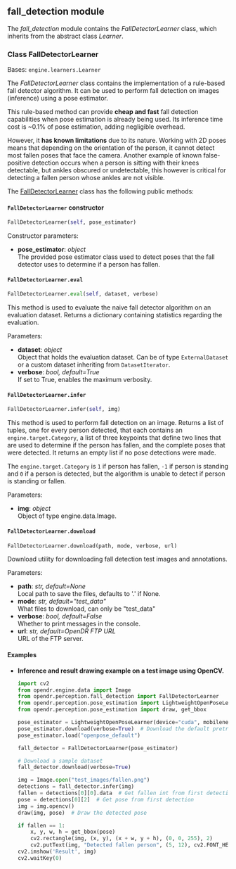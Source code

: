 ## fall_detection module

The *fall_detection* module contains the *FallDetectorLearner* class, which inherits from the abstract class *Learner*.

### Class FallDetectorLearner
Bases: `engine.learners.Learner`

The *FallDetectorLearner* class contains the implementation of a rule-based fall detector algorithm.
It can be used to perform fall detection on images (inference) using a pose estimator.

This rule-based method can provide **cheap and fast** fall detection capabilities when pose estimation
is already being used. Its inference time cost is ~0.1% of pose estimation, adding negligible overhead.

However, it **has known limitations** due to its nature. Working with 2D poses means that depending on the 
orientation of the person, it cannot detect most fallen poses that face the camera. 
Another example of known false-positive detection occurs when a person is sitting with their knees 
detectable, but ankles obscured or undetectable, this however is critical for detecting a fallen person
whose ankles are not visible.

The [FallDetectorLearner](/src/opendr/perception/fall_detection/fall_detector_learner.py) class has the
following public methods:

#### `FallDetectorLearner` constructor
```python
FallDetectorLearner(self, pose_estimator)
```

Constructor parameters:

- **pose_estimator**: *object*\
  The provided pose estimator class used to detect poses that the fall detector uses to determine if a person has fallen.

#### `FallDetectorLearner.eval`
```python
FallDetectorLearner.eval(self, dataset, verbose)
```

This method is used to evaluate the naive fall detector algorithm on an evaluation dataset.
Returns a dictionary containing statistics regarding the evaluation.

Parameters:

- **dataset**: *object*\
  Object that holds the evaluation dataset.
  Can be of type `ExternalDataset` or a custom dataset inheriting from `DatasetIterator`.
- **verbose**: *bool, default=True*\
  If set to True, enables the maximum verbosity.

#### `FallDetectorLearner.infer`
```python
FallDetectorLearner.infer(self, img)
```

This method is used to perform fall detection on an image.
Returns a list of tuples, one for every person detected, that each contains an `engine.target.Category`, a list of three keypoints that define two lines that are used to determine if the person has fallen, and the complete poses that were detected.
It returns an empty list if no pose detections were made.

The `engine.target.Category` is `1` if person has fallen, `-1` if person is standing and `0` if a person is detected, but
the algorithm is unable to detect if person is standing or fallen.

Parameters:

- **img**: *object*\
  Object of type engine.data.Image.

#### `FallDetectorLearner.download`
```python
FallDetectorLearner.download(path, mode, verbose, url)
```

Download utility for downloading fall detection test images and annotations.

Parameters:

- **path**: *str, default=None*\
  Local path to save the files, defaults to '.' if None.
- **mode**: *str, default="test_data"*\
  What files to download, can only be "test_data"
- **verbose**: *bool, default=False*\
  Whether to print messages in the console.
- **url**: *str, default=OpenDR FTP URL*\
  URL of the FTP server.


#### Examples

* **Inference and result drawing example on a test image using OpenCV.**
  ```python
  import cv2
  from opendr.engine.data import Image
  from opendr.perception.fall_detection import FallDetectorLearner
  from opendr.perception.pose_estimation import LightweightOpenPoseLearner
  from opendr.perception.pose_estimation import draw, get_bbox
  
  pose_estimator = LightweightOpenPoseLearner(device="cuda", mobilenet_use_stride=False)
  pose_estimator.download(verbose=True)  # Download the default pretrained mobilenet model
  pose_estimator.load("openpose_default")
  
  fall_detector = FallDetectorLearner(pose_estimator)
  
  # Download a sample dataset
  fall_detector.download(verbose=True)
  
  img = Image.open("test_images/fallen.png")
  detections = fall_detector.infer(img)
  fallen = detections[0][0].data  # Get fallen int from first detection
  pose = detections[0][2]  # Get pose from first detection
  img = img.opencv()
  draw(img, pose)  # Draw the detected pose
  
  if fallen == 1:
      x, y, w, h = get_bbox(pose)
      cv2.rectangle(img, (x, y), (x + w, y + h), (0, 0, 255), 2)
      cv2.putText(img, "Detected fallen person", (5, 12), cv2.FONT_HERSHEY_SIMPLEX, 0.5, (0, 0, 255), 1, cv2.LINE_AA)
  cv2.imshow('Result', img)
  cv2.waitKey(0)
  ```
